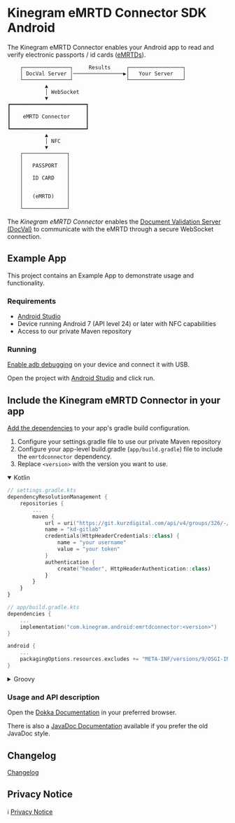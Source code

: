 # Kinegram eMRTD Connector SDK Android

The Kinegram eMRTD Connector enables your Android app to read and verify electronic passports / id
cards ([eMRTDs][emrtd]).

```
    ┌───────────────┐     Results     ┌─────────────────┐
    │ DocVal Server │────────────────▶│   Your Server   │
    └───────────────┘                 └─────────────────┘
            ▲
            │ WebSocket
            ▼
┏━━━━━━━━━━━━━━━━━━━━━━━━┓
┃                        ┃
┃    eMRTD Connector     ┃
┃                        ┃
┗━━━━━━━━━━━━━━━━━━━━━━━━┛
            ▲
            │ NFC
            ▼
    ┌──────────────┐
    │              │
    │   PASSPORT   │
    │              │
    │   ID CARD    │
    │              │
    │              │
    │   (eMRTD)    │
    │              │
    └──────────────┘
```

The *Kinegram eMRTD Connector* enables the [Document Validation Server (DocVal)][docval] to
communicate with the eMRTD through a secure WebSocket connection.

## Example App

This project contains an Example App to demonstrate usage and functionality.

### Requirements

* [Android Studio][android]
* Device running Android 7 (API level 24) or later with NFC capabilities
* Access to our private Maven repository

### Running

[Enable adb debugging][debugging] on your device and connect it with USB.

Open the project with [Android Studio][android] and click run.

## Include the Kinegram eMRTD Connector in your app

[Add the dependencies][add-dependencies] to your app's gradle build configuration.

1. Configure your settings.gradle file to use our private Maven repository
2. Configure your app-level build.gradle (`app/build.gradle`) file to include the `emrtdconnector`
   dependency.
3. Replace `<version>` with the version you want to use.

<details open>
<summary>Kotlin</summary>

```kotlin
// settings.gradle.kts
dependencyResolutionManagement {
	repositories {
		...
		maven {
			url = uri("https://git.kurzdigital.com/api/v4/groups/326/-/packages/maven")
			name = "kd-gitlab"
			credentials(HttpHeaderCredentials::class) {
				name = "your username"
				value = "your token"
			}
			authentication {
				create("header", HttpHeaderAuthentication::class)
			}
		}
	}
}
```
```kotlin
// app/build.gradle.kts
dependencies {
	...
	implementation("com.kinegram.android:emrtdconnector:<version>")
}

android {
	...
	packagingOptions.resources.excludes += "META-INF/versions/9/OSGI-INF/MANIFEST.MF"
}
```


</details>


<details>

<summary>Groovy</summary>

```groovy
// settings.gradle
dependencyResolutionManagement {
	repositories {
		...
		maven {
			url "https://git.kurzdigital.com/api/v4/groups/326/-/packages/maven"
			name "kd-gitlab"
			credentials(PasswordCredentials) {
				username = 'your username'
				password = 'your token'
			}
			authentication {
				basic(BasicAuthentication)
			}
		}
	}
}
```

```groovy
// app/build.gradle
dependencies {
	...
	implementation 'com.kinegram.android:emrtdconnector:<version>'
}

android {
	packagingOptions {
		resources {
			excludes += 'META-INF/versions/9/OSGI-INF/MANIFEST.MF'
		}
	}
}
```

</details>

### Usage and API description

Open the [Dokka Documentation](dokka) in your preferred browser.

There is also a [JavaDoc Documentation](javadoc) available if you prefer the old
JavaDoc style.

## Changelog

[Changelog](CHANGELOG.md)

## Privacy Notice

ℹ️ [Privacy Notice][privacy-notice]

[emrtd]: https://kta.pages.kurzdigital.com/kta-kinegram-document-validation-service/Security%20Mechanisms
[docval]: https://kta.pages.kurzdigital.com/kta-kinegram-document-validation-service/
[android]: https://developer.android.com/studio
[debugging]: https://developer.android.com/tools/help/adb.html#Enabling
[add-dependencies]: https://developer.android.com/build/dependencies
[privacy-notice]: https://kinegram.digital/privacy-notice/
